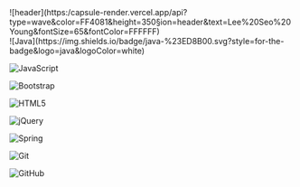
<!--
**jglorys/jglorys** is a ✨ _special_ ✨ repository because its `README.md` (this file) appears on your GitHub profile.

Here are some ideas to get you started:

- 🔭 I’m currently working on ...
- 🌱 I’m currently learning ...
- 👯 I’m looking to collaborate on ...
- 🤔 I’m looking for help with ...
- 💬 Ask me about ...
- 📫 How to reach me: ...
- 😄 Pronouns: ...
- ⚡ Fun fact: ...
-->
<div align-center>
  ![header](https:/capsule-render.vercel.app/api?type=wave&color=FF4081&height=350&section=header&text=Lee%20Seo%20Young&fontSize=65&fontColor=FFFFFF)
  
  <br>
  ![Java](https://img.shields.io/badge/java-%23ED8B00.svg?style=for-the-badge&logo=java&logoColor=white)

  ![JavaScript](https://img.shields.io/badge/javascript-%23323330.svg?style=for-the-badge&logo=javascript&logoColor=%23F7DF1E)

  ![Bootstrap](https://img.shields.io/badge/bootstrap-%23563D7C.svg?style=for-the-badge&logo=bootstrap&logoColor=white)

  ![HTML5](https://img.shields.io/badge/html5-%23E34F26.svg?style=for-the-badge&logo=html5&logoColor=white)

  ![jQuery](https://img.shields.io/badge/jquery-%230769AD.svg?style=for-the-badge&logo=jquery&logoColor=white)

  ![Spring](https://img.shields.io/badge/spring-%236DB33F.svg?style=for-the-badge&logo=spring&logoColor=white)

  ![Git](https://img.shields.io/badge/git-%23F05033.svg?style=for-the-badge&logo=git&logoColor=white)

  ![GitHub](https://img.shields.io/badge/github-%23121011.svg?style=for-the-badge&logo=github&logoColor=white)
</div>

